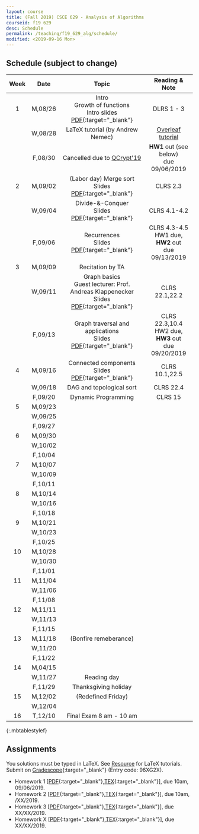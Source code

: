 ```yaml
---
layout: course
title: (Fall 2019) CSCE 629 - Analysis of Algorithms
courseid: f19 629
desc: Schedule
permalink: /teaching/f19_629_alg/schedule/
modified: <2019-09-16 Mon>
---
```


## Schedule (subject to change)

| Week | Date  | Topic | Reading & Note |
|:-----:| :---------: |:----------:|:-----:|
|1| M,08/26  | Intro <br> Growth of functions <br> Intro slides [PDF]({{base}}/teaching/f19_629_alg/f19_629_lec1_intro.pdf){:target="_blank"}  | DLRS 1 - 3 |
|| W,08/28 |LaTeX tutorial (by Andrew Nemec) | [Overleaf tutorial](https://www.sharelatex.com/blog/latex-guides/beginners-tutorial.html) |
||F,08/30 | Cancelled due to [QCrypt'19](http://2019.qcrypt.net/) | **HW1** out (see below) <br> due 09/06/2019 |
|2| M,09/02 | (Labor day) Merge sort <br> Slides [PDF]({{base}}/teaching/f19_629_alg/f19_629_lec2_merge_sort.pdf){:target="_blank"} | CLRS 2.3 | 
|| W,09/04 | Divide-&-Conquer <br> Slides [PDF]({{base}}/teaching/f19_629_alg/f19_629_lec3_divconq.pdf){:target="_blank"} | CLRS 4.1-4.2 |
||F,09/06| Recurrences <br> Slides [PDF]({{base}}/teaching/f19_629_alg/f19_629_lec4_recurrence.pdf){:target="_blank"}| CLRS 4.3-4.5 <br> HW1 due, **HW2** out <br> due 09/13/2019|
|3| M,09/09| Recitation by TA | |
|| W,09/11 |Graph basics <br> Guest lecturer: Prof. Andreas Klappenecker <br> Slides [PDF]({{base}}/teaching/f19_629_alg/f19_629_lec5_graphs_guest.pdf){:target="_blank"} | CLRS 22.1,22.2 |
||F,09/13|Graph traversal and applications <br> Slides [PDF]({{base}}/teaching/f19_629_alg/f19_629_lec6_dfs.pdf){:target="_blank"} | CLRS 22.3,10.4 <br> HW2 due, **HW3** out <br> due 09/20/2019 |
|4| M,09/16 | Connected components <br> Slides [PDF]({{base}}/teaching/f19_629_alg/f19_629_lec7_conn.pdf){:target="_blank"} | CLRS 10.1,22.5|
|| W,09/18 |DAG and topological sort | CLRS 22.4|
||F,09/20| Dynamic Programming| CLRS 15|
|5| M,09/23|||
|| W,09/25 | ||
||F,09/27|||
|6| M,09/30|||
||W,10/02 |||
||F,10/04|||
|7| M,10/07 |||
||W,10/09 |||
||F,10/11|||
|8| M,10/14 |||
|| W,10/16|||
||F,10/18 |||
|9|M,10/21 | | |
|| W,10/23 | | |
||F,10/25|||
|10| M,10/28| | |
||W,10/30|  | |
||F,11/01|||
|11| M,11/04 |||
|| W,11/06 | ||
||F,11/08|||
|12| M,11/11| | |
|| W,11/13 | | |
|| F,11/15 |  | |
|13| M,11/18 | (Bonfire remeberance) ||
||W,11/20 |  | |
||F,11/22 |  | |
|14| M,04/15 | ||
||W,11/27 | Reading day   | <br> |
||F,11/29 | Thanksgiving holiday | |
|15 | M,12/02 | (Redefined Friday) | |
||W,12/04 |  | |
|16 |T,12/10| Final Exam 8 am - 10 am | |
{:.mbtablestylef}

## Assignments

You solutions must be typed in LaTeX. See [Resource]({{base}}/teaching/f19_629_alg/resource/) for LaTeX tutorials. Submit on [Gradescope](https://www.gradescope.com){:target="_blank"} (Entry code: 96XG2X). 
*  Homework 1
   [[PDF]({{base}}/teaching/f19_629_alg/f19_629_hw1.pdf){:target="_blank"},[TEX]({{base}}/teaching/f19_629_alg/f19_629_hw1.tex){:target="_blank"}],
   due 10am, 09/06/2019.
*  Homework 2
   [[PDF]({{base}}/teaching/f19_629_alg/f19_629_hw2.pdf){:target="_blank"},[TEX]({{base}}/teaching/f19_629_alg/f19_629_hw2.tex){:target="_blank"}],
   due 10am, /XX/2019.
*  Homework 3
   [[PDF]({{base}}/teaching/f19_629_alg/f19_629_hw3.pdf){:target="_blank"},[TEX]({{base}}/teaching/f19_629_alg/f19_629_hw3.tex){:target="_blank"}],
   due XX/XX/2019.
*  Homework X
   [[PDF]({{base}}/teaching/f19_629_alg/f19_629_hwx.pdf){:target="_blank"},[TEX]({{base}}/teaching/f19_629_alg/f19_629_hwx.tex){:target="_blank"}],
   due XX/XX/2019. 
   

